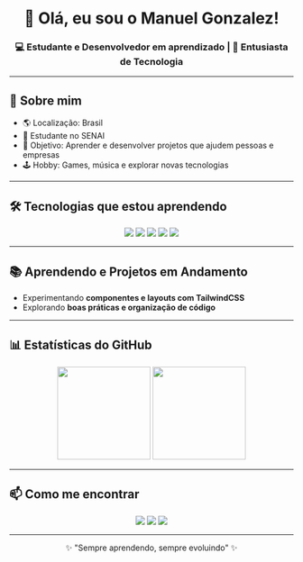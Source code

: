 <h1 align="center">👋 Olá, eu sou o Manuel Gonzalez!</h1>
<h3 align="center">💻 Estudante e Desenvolvedor em aprendizado | 🚀 Entusiasta de Tecnologia</h3>

---

## 📜 Sobre mim
- 🌎 Localização: Brasil  
- 💼 Estudante no SENAI  
- 🎯 Objetivo: Aprender e desenvolver projetos que ajudem pessoas e empresas  
- 🕹️ Hobby: Games, música e explorar novas tecnologias

---

## 🛠️ Tecnologias que estou aprendendo
<p align="center">
  <img src="https://img.shields.io/badge/React-20232A?style=for-the-badge&logo=react&logoColor=61DAFB"/>
  <img src="https://img.shields.io/badge/HTML-E34F26?style=for-the-badge&logo=html5&logoColor=white"/>
  <img src="https://img.shields.io/badge/CSS-1572B6?style=for-the-badge&logo=css3&logoColor=white"/>
  <img src="https://img.shields.io/badge/JavaScript-F7DF1E?style=for-the-badge&logo=javascript&logoColor=black"/>
  <img src="https://img.shields.io/badge/TailwindCSS-38B2AC?style=for-the-badge&logo=tailwind-css&logoColor=white"/>
</p>

---

## 📚 Aprendendo e Projetos em Andamento
- Experimentando **componentes e layouts com TailwindCSS**   
- Explorando **boas práticas e organização de código**  

---

## 📊 Estatísticas do GitHub
<p align="center">
  <img src="https://github-readme-stats.vercel.app/api?username=Manuel-Gon&show_icons=true&theme=tokyonight" height="165"/>
  <img src="https://github-readme-stats.vercel.app/api/top-langs/?username=Manuel-Gon&layout=compact&theme=tokyonight" height="165"/>
</p>


---

## 📫 Como me encontrar
<p align="center">
  <a href="https://www.linkedin.com/in/manuel-gonzalez-b5a9aa295/"><img src="https://img.shields.io/badge/LinkedIn-0077B5?style=for-the-badge&logo=linkedin&logoColor=white"/></a>
  <a href="mailto:manuel.gonzalez@gmail.com"><img src="https://img.shields.io/badge/Email-D14836?style=for-the-badge&logo=gmail&logoColor=white"/></a>
  <a href="https://github.com/Manuel-Gon"><img src="https://img.shields.io/badge/GitHub-000000?style=for-the-badge&logo=github&logoColor=white"/></a>
</p>

---

<p align="center">✨ "Sempre aprendendo, sempre evoluindo" ✨</p>
